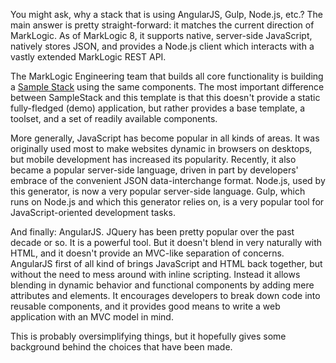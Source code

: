 You might ask, why a stack that is using AngularJS, Gulp, Node.js, etc.? The
main answer is pretty straight-forward: it matches the current direction of
MarkLogic. As of MarkLogic 8, it supports native, server-side JavaScript,
natively stores JSON, and provides a Node.js client which interacts with a
vastly extended MarkLogic REST API. 

The MarkLogic Engineering team that builds all core functionality is building
a [Sample Stack](https://github.com/marklogic/marklogic-samplestack) using the
same components. The most important difference between SampleStack and this
template is that this doesn't provide a static fully-fledged (demo)
application, but rather provides a base template, a toolset, and a set of
readily available components.

More generally, JavaScript has become popular in all kinds of areas. It was
originally used most to make websites dynamic in browsers on desktops, but
mobile development has increased its popularity. Recently, it also became a
popular server-side language, driven in part by developers' embrace of the
convenient JSON data-interchange format. Node.js, used by this generator, is
now a very popular server-side language. Gulp, which runs on Node.js and which
this generator relies on, is a very popular tool for JavaScript-oriented
development tasks.

And finally: AngularJS. JQuery has been pretty popular over the past decade or
so. It is a powerful tool. But it doesn't blend in very naturally with HTML,
and it doesn't provide an MVC-like separation of concerns. AngularJS first of
all kind of brings JavaScript and HTML back together, but without the need to
mess around with inline scripting. Instead it allows blending in dynamic
behavior and functional components by adding mere attributes and elements. It
encourages developers to break down code into reusable components, and it
provides good means to write a web application with an MVC model in mind.

This is probably oversimplifying things, but it hopefully gives some background behind the choices that have been made.
